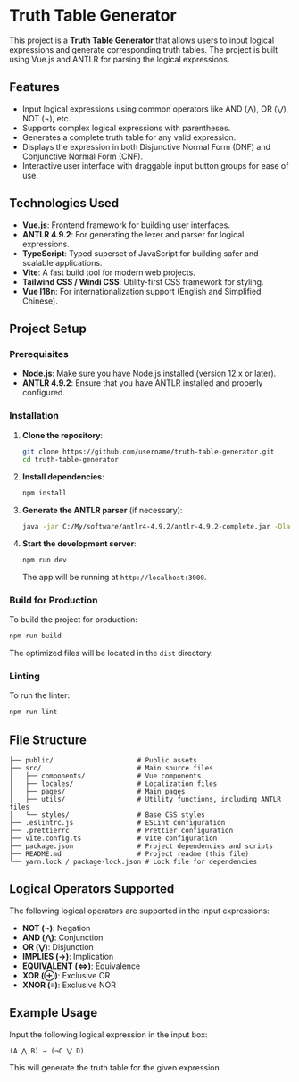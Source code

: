 

# Truth Table Generator

This project is a **Truth Table Generator** that allows users to input logical expressions and generate corresponding truth tables. The project is built using Vue.js and ANTLR for parsing the logical expressions.

## Features

- Input logical expressions using common operators like AND (⋀), OR (⋁), NOT (¬), etc.
- Supports complex logical expressions with parentheses.
- Generates a complete truth table for any valid expression.
- Displays the expression in both Disjunctive Normal Form (DNF) and Conjunctive Normal Form (CNF).
- Interactive user interface with draggable input button groups for ease of use.

## Technologies Used

- **Vue.js**: Frontend framework for building user interfaces.
- **ANTLR 4.9.2**: For generating the lexer and parser for logical expressions.
- **TypeScript**: Typed superset of JavaScript for building safer and scalable applications.
- **Vite**: A fast build tool for modern web projects.
- **Tailwind CSS / Windi CSS**: Utility-first CSS framework for styling.
- **Vue I18n**: For internationalization support (English and Simplified Chinese).

## Project Setup

### Prerequisites

- **Node.js**: Make sure you have Node.js installed (version 12.x or later).
- **ANTLR 4.9.2**: Ensure that you have ANTLR installed and properly configured.

### Installation

1. **Clone the repository**:
    ```bash
    git clone https://github.com/username/truth-table-generator.git
    cd truth-table-generator
    ```

2. **Install dependencies**:
    ```bash
    npm install
    ```

3. **Generate the ANTLR parser** (if necessary):
    ```bash
    java -jar C:/My/software/antlr4-4.9.2/antlr-4.9.2-complete.jar -Dlanguage=JavaScript src/utils/Logic.g4
    ```

4. **Start the development server**:
    ```bash
    npm run dev
    ```

    The app will be running at `http://localhost:3000`.

### Build for Production

To build the project for production:

```bash
npm run build
```

The optimized files will be located in the `dist` directory.

### Linting

To run the linter:

```bash
npm run lint
```

## File Structure

```plaintext
├── public/                     # Public assets
├── src/                        # Main source files
│   ├── components/             # Vue components
│   ├── locales/                # Localization files
│   ├── pages/                  # Main pages
│   ├── utils/                  # Utility functions, including ANTLR files
│   └── styles/                 # Base CSS styles
├── .eslintrc.js                # ESLint configuration
├── .prettierrc                 # Prettier configuration
├── vite.config.ts              # Vite configuration
├── package.json                # Project dependencies and scripts
├── README.md                   # Project readme (this file)
└── yarn.lock / package-lock.json # Lock file for dependencies
```

## Logical Operators Supported

The following logical operators are supported in the input expressions:

- **NOT (¬)**: Negation
- **AND (⋀)**: Conjunction
- **OR (⋁)**: Disjunction
- **IMPLIES (→)**: Implication
- **EQUIVALENT (⇔)**: Equivalence
- **XOR (⊕)**: Exclusive OR
- **XNOR (≡)**: Exclusive NOR

## Example Usage

Input the following logical expression in the input box:

```plaintext
(A ⋀ B) → (¬C ⋁ D)
```

This will generate the truth table for the given expression.